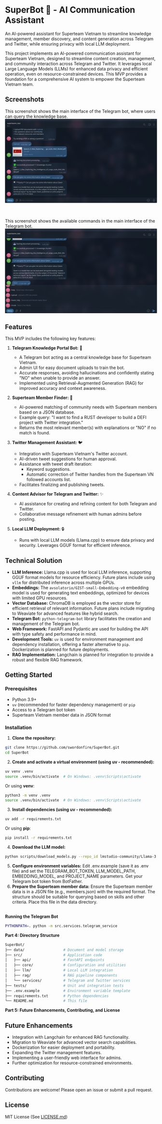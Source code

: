 # SuperBot 🤖 - AI Communication Assistant 
An AI-powered assistant for Superteam Vietnam to streamline knowledge management, member discovery, and content generation across Telegram and Twitter, while ensuring privacy with local LLM deployment.

This project implements an AI-powered communication assistant for Superteam Vietnam, designed to streamline content creation, management, and community interaction across Telegram and Twitter.  It leverages local Large Language Models (LLMs) for enhanced data privacy and efficient operation, even on resource-constrained devices. This MVP provides a foundation for a comprehensive AI system to empower the Superteam Vietnam team.

## Screenshots

This screenshot shows the main interface of the Telegram bot, where users can query the knowledge base.
![Screenshot Telegram main interface](/static/images/TelegramBot.png)
 

<br></br>
This screenshot shows the available commands in the  main interface of the Telegram bot.
![Screenshot Telegram Commands main interface](/static/images/TelegramBotCommands.png)


## Features

This MVP includes the following key features:

1.  **Telegram Knowledge Portal Bot:** 🧠

    *   A Telegram bot acting as a central knowledge base for Superteam Vietnam.
    *   Admin UI for easy document uploads to train the bot.
    *   Accurate responses, avoiding hallucinations and confidently stating "NO" when unable to provide an answer.
    *   Implemented using Retrieval-Augmented Generation (RAG) for improved accuracy and context awareness.

2.  **Superteam Member Finder:** 🤝

    *   AI-powered matching of community needs with Superteam members based on a JSON database.
    *   Example query: "I want to find a RUST developer to build a DEFI project with Twitter integration."
    *   Returns the most relevant member(s) with explanations or "NO" if no match is found.

3.  **Twitter Management Assistant:** 🐦

    *   Integration with Superteam Vietnam's Twitter account.
    *   AI-driven tweet suggestions for human approval.
    *   Assistance with tweet draft iteration:
        *   Keyword suggestions.
        *   Automatic correction of Twitter handles from the Superteam VN followed accounts list.
    *   Facilitates finalizing and publishing tweets.

4.  **Content Advisor for Telegram and Twitter:** ✨

    *   AI assistance for creating and refining content for both Telegram and Twitter.
    *   Collaborative message refinement with human admins before posting.

5.  **Local LLM Deployment:** 🔒

    *   Runs with local LLM models (Llama.cpp) to ensure data privacy and security.  Leverages GGUF format for efficient inference.

## Technical Solution

*   **LLM Inference:** Llama.cpp is used for local LLM inference, supporting GGUF format models for resource efficiency. Future plans include using `vllm` for distributed inference across multiple GPUs.
*   **Embeddings:** The `avsolatorio/GIST-small-Embedding-v0` embedding model is used for generating text embeddings, optimized for devices with limited GPU resources.
*   **Vector Database:** ChromaDB is employed as the vector store for efficient retrieval of relevant information.  Future plans include migrating to Weaviate for advanced features like hybrid search.
*   **Telegram Bot:** `python-telegram-bot` library facilitates the creation and management of the Telegram bot.
*   **Web Framework:** FastAPI and Pydantic are used for building the API with type safety and performance in mind.
*   **Development Tools:** `uv` is used for environment management and dependency installation, offering a faster alternative to `pip`. Dockerization is planned for future deployments.
*   **RAG Implementation:** Langchain is planned for integration to provide a robust and flexible RAG framework.

## Getting Started

### Prerequisites

*   Python 3.9+
*   `uv` (recommended for faster dependency management) or `pip`
*   Access to a Telegram bot token
*   Superteam Vietnam member data in JSON format

### Installation

1.  **Clone the repository:**

```bash
git clone https://github.com/swordonfire/SuperBot.git
cd SuperBot
```
2. **Create and activate a virtual environment (using uv - recommended):**

```bash
uv venv .venv
source .venv/bin/activate  # On Windows: .venv\Scripts\activate
```
Or using **venv**:
```bash
python3 -m venv .venv
source .venv/bin/activate  # On Windows: .venv\Scripts\activate
```
3. **Install dependencies (using uv - recommended):**
```bash
uv add -r requirements.txt
```
Or using **pip**:
```bash
pip install -r requirements.txt
```
4. **Download the LLM model:**
```bash
python scripts/download_models.py --repo_id lmstudio-community/Llama-3.2-3B-Instruct-GGUF --model_file Llama-3.2-3B-Instruct-Q8_0.gguf
```
5. **Configure environment variables:**
Edit .env.example (save it as .env file) and set the TELEGRAM_BOT_TOKEN, LLM_MODEL_PATH, EMBEDDING_MODEL, and PROJECT_NAME parameters.  Get your Telegram bot token from BotFather.
6. **Prepare the Superteam member data:**
Ensure the Superteam member data is in a JSON file (e.g., members.json) with the required format.  The structure should be suitable for querying based on skills and other criteria.  Place this file in the data directory.
<br></br>

**Running the Telegram Bot**
```bash
PYTHONPATH=. python -m src.services.telegram_service
```
**Part 4: Directory Structure**
```bash
SuperBot/
├── data/                  # Document and model storage
├── src/                   # Application code
│   ├── api/               # FastAPI endpoints
│   ├── core/              # Configuration and utilities
│   ├── llm/               # Local LLM integration
│   ├── rag/               # RAG pipeline components
│   └── services/          # Telegram and Twitter services
├── tests/                 # Unit and integration tests
├── .env.example           # Environment variable template
├── requirements.txt       # Python dependencies
└── README.md              # This file
```

**Part 5: Future Enhancements, Contributing, and License**

## Future Enhancements

*   Integration with Langchain for enhanced RAG functionality.
*   Migration to Weaviate for advanced vector search capabilities.
*   Dockerization for easier deployment and portability.
*   Expanding the Twitter management features.
*   Implementing a user-friendly web interface for admins.
*   Further optimization for resource-constrained environments.

## Contributing

Contributions are welcome\! Please open an issue or submit a pull request.

## License

MIT License (See [LICENSE.md](https://github.com/swordonfire/SuperBot/blob/main/LICENSE))
